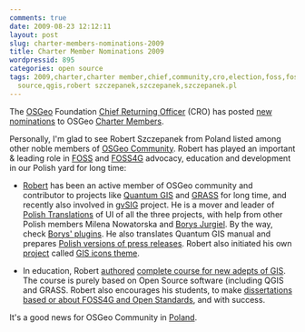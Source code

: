 ```yaml
---
comments: true
date: 2009-08-23 12:12:11
layout: post
slug: charter-members-nominations-2009
title: Charter Member Nominations 2009
wordpressid: 895
categories: open source
tags: 2009,charter,charter member,chief,community,cro,election,foss,foss4g,grass,gvsig,nomination,officer,open
  source,qgis,robert szczepanek,szczepanek,szczepanek.pl
---
```


The [OSGeo](http://osgeo.org) Foundation [Chief Returning Officer](http://wiki.osgeo.org/wiki/Chief_Returning_Officer) (CRO) has posted [new nominations](http://wiki.osgeo.org/wiki/New_Member_Nominations_2009) to OSGeo [Charter Members](http://www.osgeo.org/charter_members).





Personally, I'm glad to see Robert Szczepanek from Poland listed among other noble members of [OSGeo Community](http://wiki.osgeo.org/wiki/Category:OSGeo_Member). Robert has played an important & leading role in [FOSS](http://en.wikipedia.org/wiki/Free_and_open_source_software) and [FOSS4G](http://foss4g.org/) advocacy, education and development in our Polish yard for long time:





  * [Robert](http://robert.szczepanek.pl/) has been an active member of OSGeo community and contributor to projects like [Quantum GIS](http://www.qgis.org/) and [GRASS](http://www.osgeo.org/grass/) for long time, and recently also involved in [gvSIG](http://www.osgeo.org/gvsig/) project. He is a mover and leader of [Polish Translations](http://www.qgis.org/wiki/Manual_Translation) of UI of all the three projects, with help from other Polish members Milena Nowatorska and [Borys Jurgiel](http://www.youtube.com/watch?v=MXyjWWneDpY). By the way, check [Borys' plugins](http://bwj.aster.net.pl/). He also translates Quantum GIS manual and prepares [Polish versions of press releases](http://www.qgis.org/wiki/Press_Release_Announcements). Robert also initiated his own [project](http://www.szczepanek.pl/icons.grass/v.0.1/) called [GIS icons theme](http://robert.szczepanek.pl/icons.php).


  * In education, Robert [authored](http://wiki.osgeo.org/wiki/Educational_Content_Inventory#Quantum_GIS_tutorial_-_Kurs_Quantum_GIS) [complete course for new adepts of GIS](http://robert.szczepanek.pl/qgis_tutorial.php). The course is purely based on Open Source software (including QGIS and GRASS. Robert also encourages his students, to make [dissertations based or about FOSS4G and Open Standards](http://holmes.iigw.pl/~rszczepa/dyplomy.php), and with success.




It's a good news for OSGeo Community in [Poland](http://en.wikipedia.org/wiki/Poland).
